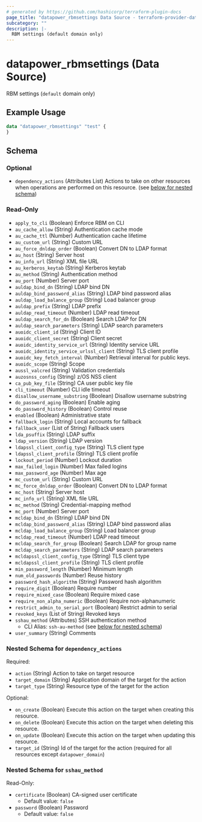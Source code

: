 ```yaml
---
# generated by https://github.com/hashicorp/terraform-plugin-docs
page_title: "datapower_rbmsettings Data Source - terraform-provider-datapower"
subcategory: ""
description: |-
  RBM settings (default domain only)
---
```


# datapower_rbmsettings (Data Source)

RBM settings (`default` domain only)

## Example Usage

```terraform
data "datapower_rbmsettings" "test" {
}
```

<!-- schema generated by tfplugindocs -->
## Schema

### Optional

- `dependency_actions` (Attributes List) Actions to take on other resources when operations are performed on this resource. (see [below for nested schema](#nestedatt--dependency_actions))

### Read-Only

- `apply_to_cli` (Boolean) Enforce RBM on CLI
- `au_cache_allow` (String) Authentication cache mode
- `au_cache_ttl` (Number) Authentication cache lifetime
- `au_custom_url` (String) Custom URL
- `au_force_dnldap_order` (Boolean) Convert DN to LDAP format
- `au_host` (String) Server host
- `au_info_url` (String) XML file URL
- `au_kerberos_keytab` (String) Kerberos keytab
- `au_method` (String) Authentication method
- `au_port` (Number) Server port
- `auldap_bind_dn` (String) LDAP bind DN
- `auldap_bind_password_alias` (String) LDAP bind password alias
- `auldap_load_balance_group` (String) Load balancer group
- `auldap_prefix` (String) LDAP prefix
- `auldap_read_timeout` (Number) LDAP read timeout
- `auldap_search_for_dn` (Boolean) Search LDAP for DN
- `auldap_search_parameters` (String) LDAP search parameters
- `auoidc_client_id` (String) Client ID
- `auoidc_client_secret` (String) Client secret
- `auoidc_identity_service_url` (String) Identity service URL
- `auoidc_identity_service_urlssl_client` (String) TLS client profile
- `auoidc_key_fetch_interval` (Number) Retrieval interval for public keys.
- `auoidc_scope` (String) Scope
- `aussl_valcred` (String) Validation credentials
- `auzosnss_config` (String) z/OS NSS client
- `ca_pub_key_file` (String) CA user public key file
- `cli_timeout` (Number) CLI idle timeout
- `disallow_username_substring` (Boolean) Disallow username substring
- `do_password_aging` (Boolean) Enable aging
- `do_password_history` (Boolean) Control reuse
- `enabled` (Boolean) Administrative state
- `fallback_login` (String) Local accounts for fallback
- `fallback_user` (List of String) Fallback users
- `lda_psuffix` (String) LDAP suffix
- `ldap_version` (String) LDAP version
- `ldapssl_client_config_type` (String) TLS client type
- `ldapssl_client_profile` (String) TLS client profile
- `lockout_period` (Number) Lockout duration
- `max_failed_login` (Number) Max failed logins
- `max_password_age` (Number) Max age
- `mc_custom_url` (String) Custom URL
- `mc_force_dnldap_order` (Boolean) Convert DN to LDAP format
- `mc_host` (String) Server host
- `mc_info_url` (String) XML file URL
- `mc_method` (String) Credential-mapping method
- `mc_port` (Number) Server port
- `mcldap_bind_dn` (String) LDAP bind DN
- `mcldap_bind_password_alias` (String) LDAP bind password alias
- `mcldap_load_balance_group` (String) Load balancer group
- `mcldap_read_timeout` (Number) LDAP read timeout
- `mcldap_search_for_group` (Boolean) Search LDAP for group name
- `mcldap_search_parameters` (String) LDAP search parameters
- `mcldapssl_client_config_type` (String) TLS client type
- `mcldapssl_client_profile` (String) TLS client profile
- `min_password_length` (Number) Minimum length
- `num_old_passwords` (Number) Reuse history
- `password_hash_algorithm` (String) Password hash algorithm
- `require_digit` (Boolean) Require number
- `require_mixed_case` (Boolean) Require mixed case
- `require_non_alpha_numeric` (Boolean) Require non-alphanumeric
- `restrict_admin_to_serial_port` (Boolean) Restrict admin to serial
- `revoked_keys` (List of String) Revoked keys
- `sshau_method` (Attributes) SSH authentication method
  - CLI Alias: `ssh-au-method` (see [below for nested schema](#nestedatt--sshau_method))
- `user_summary` (String) Comments

<a id="nestedatt--dependency_actions"></a>
### Nested Schema for `dependency_actions`

Required:

- `action` (String) Action to take on target resource
- `target_domain` (String) Application domain of the target for the action
- `target_type` (String) Resource type of the target for the action

Optional:

- `on_create` (Boolean) Execute this action on the target when creating this resource.
- `on_delete` (Boolean) Execute this action on the target when deleting this resource.
- `on_update` (Boolean) Execute this action on the target when updating this resource.
- `target_id` (String) Id of the target for the action (required for all resources except `datapower_domain`)


<a id="nestedatt--sshau_method"></a>
### Nested Schema for `sshau_method`

Read-Only:

- `certificate` (Boolean) CA-signed user certificate
  - Default value: `false`
- `password` (Boolean) Password
  - Default value: `false`
